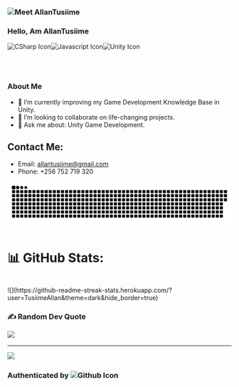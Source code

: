 ### <img src="https://media.giphy.com/media/L1R1tvI9svkIWwpVYr/giphy.gif" alt="Meet AllanTusiime"> 

### Hello, Am AllanTusiime

<img src="https://raw.githubusercontent.com/jmnote/z-icons/master/svg/csharp.svg" height="60px" align="left" alt="CSharp Icon" />
<img src="https://raw.githubusercontent.com/jmnote/z-icons/master/svg/javascript.svg" height="60px" align="left" alt="Javascript Icon" />
<img src="https://user-images.githubusercontent.com/9201005/61173208-81056980-a590-11e9-8211-41f841e9f8ca.png" height="60px" alt="Unity Icon" />

<br/><br/>

### About Me

- 🌱 I’m currently improving my Game Development Knowledge Base in Unity.
- 👯 I’m looking to collaborate on life-changing projects.
- 💬 Ask me about: Unity Game Development.

## Contact Me:
- Email: allantusiime@gmail.com
- Phone: +256 752 719 320

<p align="center">
 <img width="1000" src="assets/github-snake.svg" alt="snake"/>
</p>

# 📊 GitHub Stats:

<br/>
![](https://github-readme-streak-stats.herokuapp.com/?user=TusiimeAllan&theme=dark&hide_border=true)<br/>


### ✍️ Random Dev Quote
![](https://quotes-github-readme.vercel.app/api?type=horizontal&theme=dark)

---
[![](https://visitcount.itsvg.in/api?id=TusiimeAllan&icon=0&color=0)](https://visitcount.itsvg.in)


### Authenticated by <img src="https://raw.githubusercontent.com/jmnote/z-icons/master/88x31/github.png" height="30px" alt="Github Icon">
